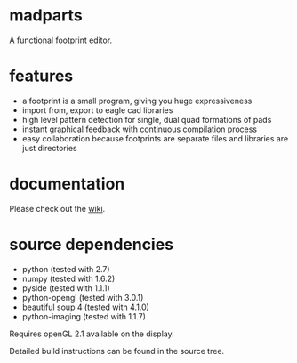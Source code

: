 madparts
========

A functional footprint editor.

features
========

* a footprint is a small program, giving you huge expressiveness
* import from, export to eagle cad libraries
* high level pattern detection for single, dual quad formations of pads
* instant graphical feedback with continuous compilation process
* easy collaboration because footprints are separate files and libraries are just directories

documentation
=============

Please check out the [wiki](https://github.com/andete/madparts/wiki).

source dependencies
===================

* python (tested with 2.7)
* numpy (tested with 1.6.2)
* pyside (tested with 1.1.1)
* python-opengl (tested with 3.0.1)
* beautiful soup 4 (tested with 4.1.0)
* python-imaging (tested with 1.1.7)

Requires openGL 2.1 available on the display.

Detailed build instructions can be found in the source tree.
